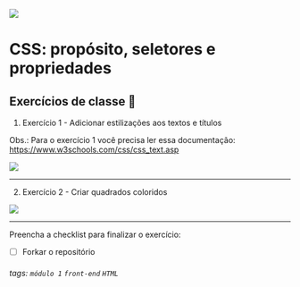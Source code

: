 ![](https://i.imgur.com/xG74tOh.png)

# CSS: propósito, seletores e propriedades

## Exercícios de classe 🏫

1. Exercício 1 - Adicionar estilizações aos textos e títulos

Obs.: Para o exercício 1 você precisa ler essa documentação:
https://www.w3schools.com/css/css_text.asp

![](https://i.imgur.com/mPx98DX.png)

    

---

2. Exercício 2 -  Criar quadrados coloridos

![](https://i.imgur.com/99ol1bl.png)

    
---



Preencha a checklist para finalizar o exercício:
-   [ ] Forkar o repositório

###### tags: `módulo 1` `front-end` `HTML`
